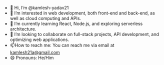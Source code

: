 - 👋 Hi, I’m @kamlesh-yadav21
- 👀  I’m interested in web development, both front-end and back-end, as well as cloud computing and APIs.
- 🌱  I’m currently learning React, Node.js, and exploring serverless architecture.
- 💞️  I’m looking to collaborate on full-stack projects, API development, and optimizing web applications.
- 📫How to reach me: You can reach me via email at kamlesh21a@gmail.com
- 😄 Pronouns: He/Him


<!---
kamlesh-yadav21/kamlesh-yadav21 is a ✨ special ✨ repository because its `README.md` (this file) appears on your GitHub profile.
You can click the Preview link to take a look at your changes.
--->
